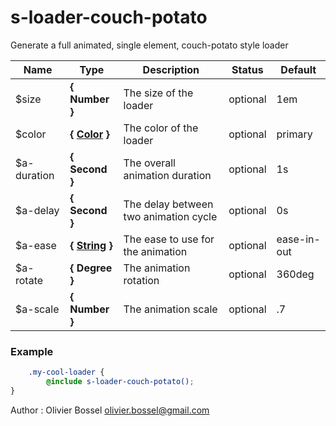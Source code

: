 # s-loader-couch-potato

Generate a full animated, single element, couch-potato style loader



Name  |  Type  |  Description  |  Status  |  Default
------------  |  ------------  |  ------------  |  ------------  |  ------------
$size  |  **{ Number }**  |  The size of the loader  |  optional  |  1em
$color  |  **{ [Color](http://www.sass-lang.com/documentation/file.SASS_REFERENCE.html#colors) }**  |  The color of the loader  |  optional  |  primary
$a-duration  |  **{ Second }**  |  The overall animation duration  |  optional  |  1s
$a-delay  |  **{ Second }**  |  The delay between two animation cycle  |  optional  |  0s
$a-ease  |  **{ [String](http://www.sass-lang.com/documentation/file.SASS_REFERENCE.html#sass-script-strings) }**  |  The ease to use for the animation  |  optional  |  ease-in-out
$a-rotate  |  **{ Degree }**  |  The animation rotation  |  optional  |  360deg
$a-scale  |  **{ Number }**  |  The animation scale  |  optional  |  .7

### Example
```scss
	.my-cool-loader {
		@include s-loader-couch-potato();
}
```
Author : Olivier Bossel <olivier.bossel@gmail.com>